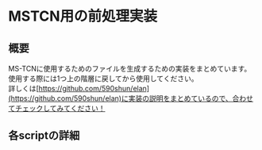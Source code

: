 # MSTCN用の前処理実装
## 概要
MS-TCNに使用するためのファイルを生成するための実装をまとめています。  
使用する際には1つ上の階層に戻してから使用してください。  
詳しくは[https://github.com/590shun/elan](https://github.com/590shun/elan)に実装の説明をまとめているので、合わせてチェックしてみてください！
## 各scriptの詳細
